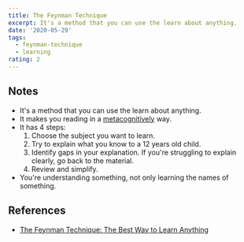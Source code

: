 ```yaml
---
title: The Feynman Technique
excerpt: It's a method that you can use the learn about anything.
date: '2020-05-29'
tags:
  - feynman-technique
  - learning
rating: 2
---
```


## Notes

- It's a method that you can use the learn about anything.
- It makes you reading in a [metacognitively](/zettelkasten/reading-metacognitively) way.
- It has 4 steps:
  1. Choose the subject you want to learn.
  2. Try to explain what you know to a 12 years old child.
  3. Identify gaps in your explanation. If you're struggling to explain clearly, go back to the material.
  4. Review and simplify.
- You're understanding something, not only learning the names of something.

## References

- [The Feynman Technique: The Best Way to Learn Anything](https://fs.blog/2012/04/feynman-technique/)
